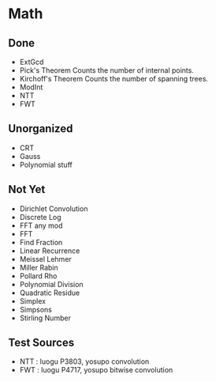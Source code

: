 # Math
## Done
- ExtGcd
- Pick's Theorem
		Counts the number of internal points.
- Kirchoff's Theorem
		Counts the number of spanning trees.
- ModInt
- NTT
- FWT
## Unorganized
- CRT
- Gauss
- Polynomial stuff
## Not Yet
- Dirichlet Convolution
- Discrete Log
- FFT any mod
- FFT
- Find Fraction
- Linear Recurrence
- Meissel Lehmer
- Miller Rabin
- Pollard Rho
- Polynomial Division
- Quadratic Residue
- Simplex
- Simpsons
- Stirling Number

## Test Sources
- NTT : luogu P3803, yosupo convolution
- FWT : luogu P4717, yosupo bitwise convolution
